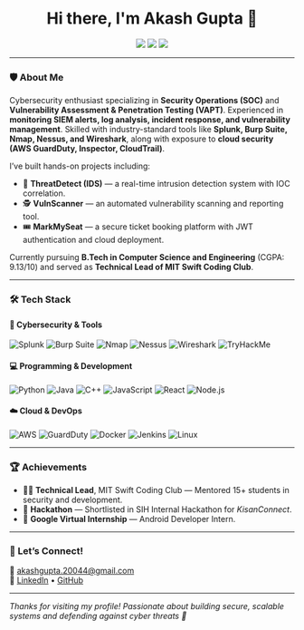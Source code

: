 <h1 align="center">Hi there, I'm Akash Gupta 👋</h1>

<p align="center">
  <a href="mailto:akashgupta.20044@gmail.com"><img src="https://img.shields.io/badge/email-%23EA4335.svg?&style=for-the-badge&logo=gmail&logoColor=white" /></a>
  <a href="https://www.linkedin.com/in/akashgupta-cs"><img src="https://img.shields.io/badge/linkedin-%230077B5.svg?&style=for-the-badge&logo=linkedin&logoColor=white" /></a>
  <a href="https://github.com/akashgupta-git"><img src="https://img.shields.io/badge/github-%2312100E.svg?&style=for-the-badge&logo=github&logoColor=white" /></a>
</p>

---

### 🛡️ About Me  
Cybersecurity enthusiast specializing in **Security Operations (SOC)** and **Vulnerability Assessment & Penetration Testing (VAPT)**. Experienced in **monitoring SIEM alerts, log analysis, incident response, and vulnerability management**. Skilled with industry-standard tools like **Splunk, Burp Suite, Nmap, Nessus, and Wireshark**, along with exposure to **cloud security (AWS GuardDuty, Inspector, CloudTrail)**.  

I’ve built hands-on projects including:  
- 🚨 **ThreatDetect (IDS)** — a real-time intrusion detection system with IOC correlation.  
- 🕵️ **VulnScanner** — an automated vulnerability scanning and reporting tool.  
- 🎟️ **MarkMySeat** — a secure ticket booking platform with JWT authentication and cloud deployment.  

Currently pursuing **B.Tech in Computer Science and Engineering** (CGPA: 9.13/10) and served as **Technical Lead of MIT Swift Coding Club**.  

---

### 🛠️ Tech Stack  

#### 🔐 Cybersecurity & Tools  
![Splunk](https://img.shields.io/badge/-Splunk-000000?style=flat&logo=splunk) ![Burp Suite](https://img.shields.io/badge/-BurpSuite-FF6F00?style=flat&logo=burpsuite) ![Nmap](https://img.shields.io/badge/-Nmap-00457C?style=flat) ![Nessus](https://img.shields.io/badge/-Nessus-00BFFF?style=flat) ![Wireshark](https://img.shields.io/badge/-Wireshark-1679A7?style=flat&logo=wireshark) ![TryHackMe](https://img.shields.io/badge/-TryHackMe-212C42?style=flat&logo=tryhackme)  

#### 💻 Programming & Development  
![Python](https://img.shields.io/badge/-Python-3776AB?style=flat&logo=python) ![Java](https://img.shields.io/badge/-Java-007396?style=flat&logo=java) ![C++](https://img.shields.io/badge/-C++-00599C?style=flat&logo=cplusplus&logoColor=white) ![JavaScript](https://img.shields.io/badge/-JavaScript-F7DF1E?style=flat&logo=javascript&logoColor=black) ![React](https://img.shields.io/badge/-React-61DAFB?style=flat&logo=react) ![Node.js](https://img.shields.io/badge/-Node.js-339933?style=flat&logo=nodedotjs&logoColor=white)  

#### ☁️ Cloud & DevOps  
![AWS](https://img.shields.io/badge/-AWS-232F3E?style=flat&logo=amazonaws) ![GuardDuty](https://img.shields.io/badge/-GuardDuty-FF9900?style=flat&logo=amazonaws) ![Docker](https://img.shields.io/badge/-Docker-2496ED?style=flat&logo=docker) ![Jenkins](https://img.shields.io/badge/-Jenkins-D24939?style=flat&logo=jenkins&logoColor=white) ![Linux](https://img.shields.io/badge/-Linux-FCC624?style=flat&logo=linux&logoColor=black)  

---

### 🏆 Achievements  
- 👨‍🏫 **Technical Lead**, MIT Swift Coding Club — Mentored 15+ students in security and development.  
- 🥇 **Hackathon** — Shortlisted in SIH Internal Hackathon for *KisanConnect*.  
- 📱 **Google Virtual Internship** — Android Developer Intern.  

---

### 🤝 Let’s Connect!  

📧 akashgupta.20044@gmail.com  
🔗 [LinkedIn](https://www.linkedin.com/in/akashgupta-cs) • [GitHub](https://github.com/akashgupta-git)  

---

*Thanks for visiting my profile! Passionate about building secure, scalable systems and defending against cyber threats 🚀*  
